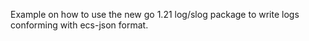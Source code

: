 Example on how to use the new go 1.21 log/slog package to write logs conforming with ecs-json format.
